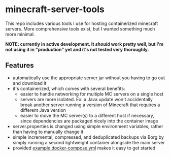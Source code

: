 # minecraft-server-tools

This repo includes various tools I use for hosting containerized minecraft servers.
More comprehensive tools exist, but I wanted something much more minimal.

**NOTE: currently in active development. It *should* work pretty well, but I'm not using it in "production" yet and it's not tested very thoroughly.**

## Features

- automatically use the appropriate server jar without you having to go out and download it
- it's containerized, which comes with several benefits:
	- easier to handle networking for multiple MC servers on a single host
	- servers are more isolated. Ex: a Java update won't accidentally break another server running a version of Minecraft that requires a different Java version
	- easier to move the MC server(s) to a different host if necessary, since dependencies are packaged nicely into the container image
- server.properties is changed using simple environment variables, rather than having to manually change it
- simple incremental, compressed, and deduplicated backups via Borg by simply running a second lightweight container alongside the main server
- provided [example docker-compose.yml](examples/docker-compose.yml) makes it easy to get started
